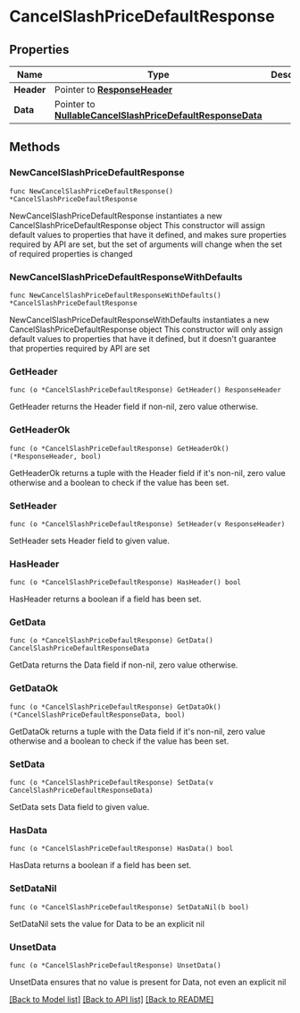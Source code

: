# CancelSlashPriceDefaultResponse

## Properties

Name | Type | Description | Notes
------------ | ------------- | ------------- | -------------
**Header** | Pointer to [**ResponseHeader**](ResponseHeader.md) |  | [optional] 
**Data** | Pointer to [**NullableCancelSlashPriceDefaultResponseData**](CancelSlashPriceDefaultResponseData.md) |  | [optional] 

## Methods

### NewCancelSlashPriceDefaultResponse

`func NewCancelSlashPriceDefaultResponse() *CancelSlashPriceDefaultResponse`

NewCancelSlashPriceDefaultResponse instantiates a new CancelSlashPriceDefaultResponse object
This constructor will assign default values to properties that have it defined,
and makes sure properties required by API are set, but the set of arguments
will change when the set of required properties is changed

### NewCancelSlashPriceDefaultResponseWithDefaults

`func NewCancelSlashPriceDefaultResponseWithDefaults() *CancelSlashPriceDefaultResponse`

NewCancelSlashPriceDefaultResponseWithDefaults instantiates a new CancelSlashPriceDefaultResponse object
This constructor will only assign default values to properties that have it defined,
but it doesn't guarantee that properties required by API are set

### GetHeader

`func (o *CancelSlashPriceDefaultResponse) GetHeader() ResponseHeader`

GetHeader returns the Header field if non-nil, zero value otherwise.

### GetHeaderOk

`func (o *CancelSlashPriceDefaultResponse) GetHeaderOk() (*ResponseHeader, bool)`

GetHeaderOk returns a tuple with the Header field if it's non-nil, zero value otherwise
and a boolean to check if the value has been set.

### SetHeader

`func (o *CancelSlashPriceDefaultResponse) SetHeader(v ResponseHeader)`

SetHeader sets Header field to given value.

### HasHeader

`func (o *CancelSlashPriceDefaultResponse) HasHeader() bool`

HasHeader returns a boolean if a field has been set.

### GetData

`func (o *CancelSlashPriceDefaultResponse) GetData() CancelSlashPriceDefaultResponseData`

GetData returns the Data field if non-nil, zero value otherwise.

### GetDataOk

`func (o *CancelSlashPriceDefaultResponse) GetDataOk() (*CancelSlashPriceDefaultResponseData, bool)`

GetDataOk returns a tuple with the Data field if it's non-nil, zero value otherwise
and a boolean to check if the value has been set.

### SetData

`func (o *CancelSlashPriceDefaultResponse) SetData(v CancelSlashPriceDefaultResponseData)`

SetData sets Data field to given value.

### HasData

`func (o *CancelSlashPriceDefaultResponse) HasData() bool`

HasData returns a boolean if a field has been set.

### SetDataNil

`func (o *CancelSlashPriceDefaultResponse) SetDataNil(b bool)`

 SetDataNil sets the value for Data to be an explicit nil

### UnsetData
`func (o *CancelSlashPriceDefaultResponse) UnsetData()`

UnsetData ensures that no value is present for Data, not even an explicit nil

[[Back to Model list]](../README.md#documentation-for-models) [[Back to API list]](../README.md#documentation-for-api-endpoints) [[Back to README]](../README.md)


